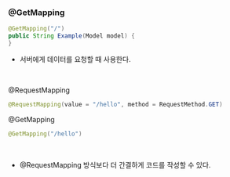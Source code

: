 ### @GetMapping

```java
@GetMapping("/")
public String Example(Model model) {
}
```

* 서버에게 데이터를 요청할 때 사용한다.

<br>

@RequestMapping
```java
@RequestMapping(value = "/hello", method = RequestMethod.GET)
```

@GetMapping
```java
@GetMapping("/hello")
```

<br>

* @RequestMapping 방식보다 더 간결하게 코드를 작성할 수 있다.

